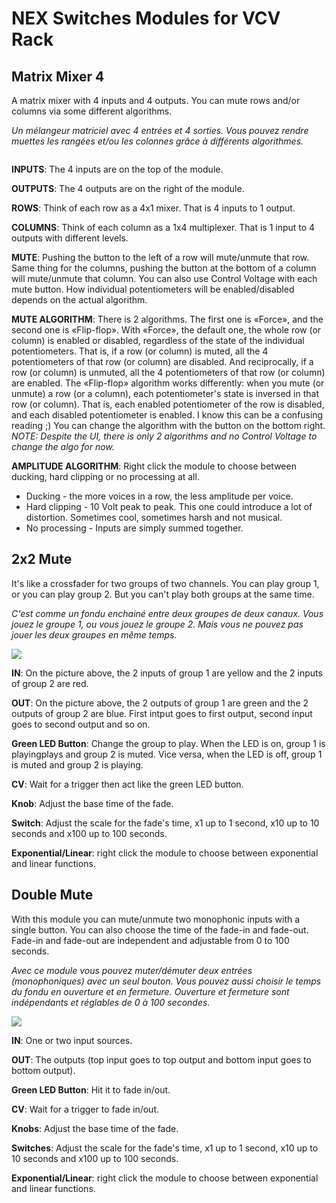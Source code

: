 # NEX Switches Modules for VCV Rack

## Matrix Mixer 4

A matrix mixer with 4 inputs and 4 outputs. You can mute rows and/or columns via
some different algorithms.

*Un mélangeur matriciel avec 4 entrées et 4 sorties. Vous pouvez rendre muettes
les rangées et/ou les colonnes grâce à différents algorithmes.*

![]()

**INPUTS**: The 4 inputs are on the top of the module.

**OUTPUTS**: The 4 outputs are on the right of the module.

**ROWS**: Think of each row as a 4x1 mixer. That is 4 inputs to 1 output.

**COLUMNS**: Think of each column as a 1x4 multiplexer. That is 1 input to 4 outputs with different levels.

**MUTE**: Pushing the button to the left of a row will mute/unmute that row.
Same thing for the columns, pushing the button at the bottom of a column will
mute/unmute that column. You can also use Control Voltage with each mute button.
How individual potentiometers will be enabled/disabled depends on the actual
algorithm.

**MUTE ALGORITHM**: There is 2 algorithms. The first one is «Force», and the
second one is «Flip-flop».  With «Force», the default one, the whole row (or
column) is enabled or disabled, regardless of the state of the individual
potentiometers.  That is, if a row (or column) is muted, all the 4
potentiometers of that row (or column) are disabled.  And reciprocally, if a
row (or column) is unmuted, all the 4 potentiometers of that row (or column)
are enabled.  The «Flip-flop» algorithm works differently: when you mute (or
unmute) a row (or a column), each potentiometer's state is inversed in that row
(or column). That is, each enabled potentiometer of the row is disabled, and
each disabled potentiometer is enabled. I know this can be a confusing reading ;)
You can change the algorithm with the button on the bottom right.
*NOTE: Despite the UI, there is only 2 algorithms and no Control Voltage to change the algo for now.*

**AMPLITUDE ALGORITHM**: Right click the module to choose between ducking, hard clipping or no processing at all.
- Ducking - the more voices in a row, the less amplitude per voice.
- Hard clipping - 10 Volt peak to peak. This one could introduce a lot of distortion. Sometimes cool, sometimes harsh and not musical.
- No processing - Inputs are simply summed together.


## 2x2 Mute

It's like a crossfader for two groups of two channels. You can play group 1, or you can play group 2.
But you can't play both groups at the same time.

*C'est comme un fondu enchainé entre deux groupes de deux canaux. Vous jouez le groupe 1, ou vous jouez le groupe 2.
Mais vous ne pouvez pas jouer les deux groupes en même temps.*

![](https://github.com/lkdjiin/SwitchesModules/blob/master/images/2x2mute.png)

**IN**: On the picture above, the 2 inputs of group 1 are yellow and the 2 inputs of group 2 are red.

**OUT**: On the picture above, the 2 outputs of group 1 are green and the 2 outputs of group 2 are blue. First intput goes to first output, second input goes to second output and so on.

**Green LED Button**: Change the group to play. When the LED is on, group 1
 is playingplays and group 2 is muted. Vice versa, when the LED is off, group 1 is muted and group 2 is playing.

**CV**: Wait for a trigger then act like the green LED button.

**Knob**: Adjust the base time of the fade.

**Switch**: Adjust the scale for the fade's time, x1 up to 1 second, x10 up to 10 seconds and x100 up to 100 seconds.

**Exponential/Linear**: right click the module to choose between exponential and linear functions.

## Double Mute

With this module you can mute/unmute two monophonic inputs with a single button. You can
also choose the time of the fade-in and fade-out. Fade-in and fade-out are
independent and adjustable from 0 to 100 seconds.

*Avec ce module vous pouvez muter/démuter deux entrées (monophoniques) avec un seul bouton. Vous
pouvez aussi choisir le temps du fondu en ouverture et en fermeture. Ouverture
et fermeture sont indépendants et réglables de 0 à 100 secondes.*

![](https://github.com/lkdjiin/SwitchesModules/blob/master/images/doublemute.png)

**IN**: One or two input sources.

**OUT**: The outputs (top input goes to top output and bottom input goes to bottom output).

**Green LED Button**: Hit it to fade in/out.

**CV**: Wait for a trigger to fade in/out.

**Knobs**: Adjust the base time of the fade.

**Switches**: Adjust the scale for the fade's time, x1 up to 1 second, x10 up to 10 seconds and x100 up to 100 seconds.

**Exponential/Linear**: right click the module to choose between exponential and linear functions.
